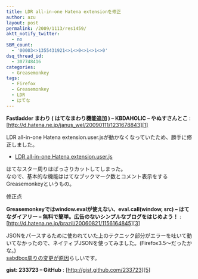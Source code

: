 ```yaml
---
title: LDR all-in-one Hatena extensionを修正
author: azu
layout: post
permalink: /2009/1113/res1459/
aktt_notify_twitter:
  - no
SBM_count:
  - '00003<>1355431921<>1<>0<>1<>1<>0'
dsq_thread_id:
  - 307748416
categories:
  - Greasemonkey
tags:
  - Firefox
  - Greasemonkey
  - LDR
  - はてな
---
```

**Fastladder まわり ( はてなまわり機能追加 ) &#8211; KBDAHOLIC &#8211; やぬすさんとこ**
:   [http://d.hatena.ne.jp/janus_wel/20090111/1231678843][1]

LDR all-in-one Hatena extension.user.jsが動かなくなっていたため、勝手に修正しました。

*   [LDR all-in-one Hatena extension.user.js][2]

はてなスター周りはばっさりカットしてしまった。  
なので、基本的な機能ははてなブックマーク数とコメント表示をするGreasemonkeyというもの。

修正点

**Greasemonkeyではwindow.evalが使えない、eval.call(window, src) &#8211; はてなダイアリー &#8211; 無料で簡単。広告のないシンプルなブログをはじめよう！**
:   [http://d.hatena.ne.jp/brazil/20060821/1156164845][3]

JSONをパースするために使われていた上のテクニック部分がエラーを吐いて動いてなかったので、ネイティブJSONを使ってみました。(Firefox3.5～だったかな。)  
[sabdbox周りの変更が原因][4]らしいです。

**gist: 233723 &#8211; GitHub**
:   [http://gist.github.com/233723][5]

 [1]: http://d.hatena.ne.jp/janus_wel/20090111/1231678843 "Fastladder まわり ( はてなまわり機能追加 ) - KBDAHOLIC - やぬすさんとこ"
 [2]: http://gist.github.com/raw/233723/c862aefd83bdf70702c21db45e998b6d94a5590f/LDR%20all-in-one%20Hatena%20extension.user.js
 [3]: http://d.hatena.ne.jp/brazil/20060821/1156164845 "Greasemonkeyではwindow.evalが使えない、eval.call(window, src) - はてなダイアリー - 無料で簡単。広告のないシンプルなブログをはじめよう！"
 [4]: http://twitter.com/os0x/statuses/5677129089
 [5]: http://gist.github.com/233723 "gist: 233723 - GitHub"
